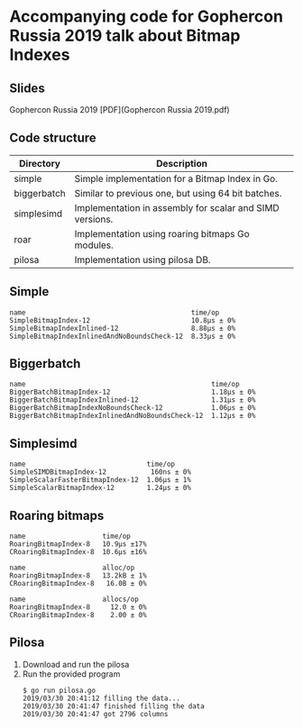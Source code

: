 # Accompanying code for Gophercon Russia 2019 talk about Bitmap Indexes

## Slides

Gophercon Russia 2019 [PDF](Gophercon Russia 2019.pdf)

## Code structure

| Directory   | Description                                              |
| ----------- | -------------------------------------------------------- |
| simple      | Simple implementation for a Bitmap Index in Go.          |
| biggerbatch | Similar to previous one, but using 64 bit batches.       |
| simplesimd  | Implementation in assembly for scalar and SIMD versions. |
| roar        | Implementation using roaring bitmaps Go modules.         |
| pilosa      | Implementation using pilosa DB.                          |

## Simple

```
name                                         time/op
SimpleBitmapIndex-12                         10.8µs ± 0%
SimpleBitmapIndexInlined-12                  8.88µs ± 0%
SimpleBitmapIndexInlinedAndNoBoundsCheck-12  8.33µs ± 0%
```

## Biggerbatch

```
name                                              time/op
BiggerBatchBitmapIndex-12                         1.18µs ± 0%
BiggerBatchBitmapIndexInlined-12                  1.31µs ± 0%
BiggerBatchBitmapIndexNoBoundsCheck-12            1.06µs ± 0%
BiggerBatchBitmapIndexInlinedAndNoBoundsCheck-12  1.12µs ± 0%
```

## Simplesimd

```
name                              time/op
SimpleSIMDBitmapIndex-12           160ns ± 0%
SimpleScalarFasterBitmapIndex-12  1.06µs ± 1%
SimpleScalarBitmapIndex-12        1.24µs ± 0%
```

## Roaring bitmaps

```
name                   time/op
RoaringBitmapIndex-8   10.9µs ±17%
CRoaringBitmapIndex-8  10.6µs ±16%

name                   alloc/op
RoaringBitmapIndex-8   13.2kB ± 1%
CRoaringBitmapIndex-8   16.0B ± 0%

name                   allocs/op
RoaringBitmapIndex-8     12.0 ± 0%
CRoaringBitmapIndex-8    2.00 ± 0%
```

## Pilosa

1. Download and run the pilosa
2. Run the provided program
   ```
   $ go run pilosa.go
   2019/03/30 20:41:12 filling the data...
   2019/03/30 20:41:47 finished filling the data
   2019/03/30 20:41:47 got 2796 columns
   ```

